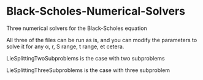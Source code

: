 # Black-Scholes-Numerical-Solvers
Three numerical solvers for the Black-Scholes equation

All three of the files can be run as is, and you can modify the parameters to solve it for any α, r, S range, t range, et cetera.

LieSplittingTwoSubproblems is the case with two subproblems

LieSplittingThreeSubproblems is the case with three subproblem
